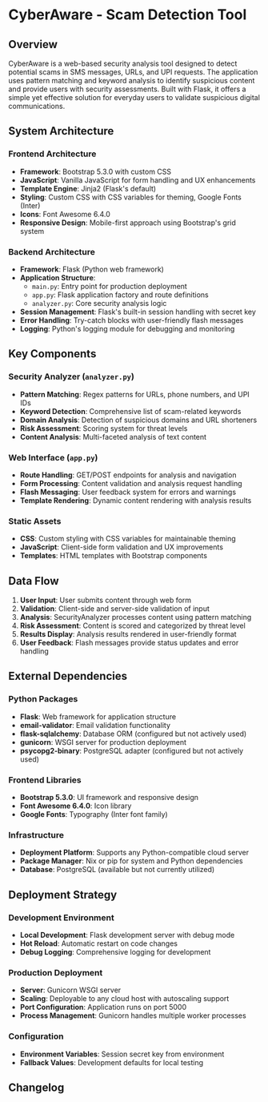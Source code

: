 # CyberAware - Scam Detection Tool

## Overview

CyberAware is a web-based security analysis tool designed to detect potential scams in SMS messages, URLs, and UPI requests. The application uses pattern matching and keyword analysis to identify suspicious content and provide users with security assessments. Built with Flask, it offers a simple yet effective solution for everyday users to validate suspicious digital communications.

## System Architecture

### Frontend Architecture
- **Framework**: Bootstrap 5.3.0 with custom CSS
- **JavaScript**: Vanilla JavaScript for form handling and UX enhancements
- **Template Engine**: Jinja2 (Flask's default)
- **Styling**: Custom CSS with CSS variables for theming, Google Fonts (Inter)
- **Icons**: Font Awesome 6.4.0
- **Responsive Design**: Mobile-first approach using Bootstrap's grid system

### Backend Architecture
- **Framework**: Flask (Python web framework)
- **Application Structure**: 
  - `main.py`: Entry point for production deployment
  - `app.py`: Flask application factory and route definitions
  - `analyzer.py`: Core security analysis logic
- **Session Management**: Flask's built-in session handling with secret key
- **Error Handling**: Try-catch blocks with user-friendly flash messages
- **Logging**: Python's logging module for debugging and monitoring

## Key Components

### Security Analyzer (`analyzer.py`)
- **Pattern Matching**: Regex patterns for URLs, phone numbers, and UPI IDs
- **Keyword Detection**: Comprehensive list of scam-related keywords
- **Domain Analysis**: Detection of suspicious domains and URL shorteners
- **Risk Assessment**: Scoring system for threat levels
- **Content Analysis**: Multi-faceted analysis of text content

### Web Interface (`app.py`)
- **Route Handling**: GET/POST endpoints for analysis and navigation
- **Form Processing**: Content validation and analysis request handling
- **Flash Messaging**: User feedback system for errors and warnings
- **Template Rendering**: Dynamic content rendering with analysis results

### Static Assets
- **CSS**: Custom styling with CSS variables for maintainable theming
- **JavaScript**: Client-side form validation and UX improvements
- **Templates**: HTML templates with Bootstrap components

## Data Flow

1. **User Input**: User submits content through web form
2. **Validation**: Client-side and server-side validation of input
3. **Analysis**: SecurityAnalyzer processes content using pattern matching
4. **Risk Assessment**: Content is scored and categorized by threat level
5. **Results Display**: Analysis results rendered in user-friendly format
6. **User Feedback**: Flash messages provide status updates and error handling

## External Dependencies

### Python Packages
- **Flask**: Web framework for application structure
- **email-validator**: Email validation functionality
- **flask-sqlalchemy**: Database ORM (configured but not actively used)
- **gunicorn**: WSGI server for production deployment
- **psycopg2-binary**: PostgreSQL adapter (configured but not actively used)

### Frontend Libraries
- **Bootstrap 5.3.0**: UI framework and responsive design
- **Font Awesome 6.4.0**: Icon library
- **Google Fonts**: Typography (Inter font family)

### Infrastructure
- **Deployment Platform**: Supports any Python-compatible cloud server
- **Package Manager**: Nix or pip for system and Python dependencies
- **Database**: PostgreSQL (available but not currently utilized)

## Deployment Strategy

### Development Environment
- **Local Development**: Flask development server with debug mode
- **Hot Reload**: Automatic restart on code changes
- **Debug Logging**: Comprehensive logging for development

### Production Deployment
- **Server**: Gunicorn WSGI server
- **Scaling**: Deployable to any cloud host with autoscaling support
- **Port Configuration**: Application runs on port 5000
- **Process Management**: Gunicorn handles multiple worker processes

### Configuration
- **Environment Variables**: Session secret key from environment
- **Fallback Values**: Development defaults for local testing

## Changelog

